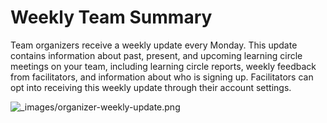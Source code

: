 # Weekly Team Summary

Team organizers receive a weekly update every Monday. This update contains information about past, present, and upcoming learning circle meetings on your team, including learning circle reports, weekly feedback from facilitators, and information about who is signing up. Facilitators can opt into receiving this weekly update through their account settings.

![\_images/organizer-weekly-update.png](https://learning-circles-user-manual.readthedocs.io/en/latest/_images/organizer-weekly-update.png)



